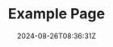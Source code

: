 ---
weight: 999
title: "Example Page"
description: ""
icon: "article"
date: "2024-08-26T08:36:31Z"
lastmod: "2024-08-26T08:36:31Z"
draft: false
toc: true
---